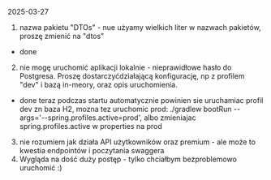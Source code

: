 2025-03-27

1. nazwa pakietu "DTOs" - nue użyamy wielkich liter w nazwach pakietów, proszę zmienić na "dtos"
- done
2. nie mogę uruchomić aplikacji lokalnie - nieprawidłowe hasło do Postgresa. Proszę dostarczyćdziałającą konfigurację, np z profilem "dev" i bazą in-meory, oraz opis uruchomienia.
- done teraz podczas startu automatycznie powinien sie uruchamiac profil dev zn baza H2, mozna tez uruchomic prod: ./gradlew bootRun --args='--spring.profiles.active=prod', albo zmieniajac spring.profiles.active w properties na prod
3. nie rozumiem jak działa API użytkowników oraz premium - ale może to kwestia endpointów i poczytania swaggera
4. Wygląda na dość duży postęp - tylko chciałbym bezproblemowo uruchomić :)